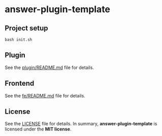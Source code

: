 # answer-plugin-template

## Project setup

```.shell
bash init.sh
```

## Plugin

See the [plugin/README.md](./plugin/README.md) file for details.

## Frontend

See the [fe/README.md](./fe/README.md) file for details.

## License

See the [LICENSE](./LICENSE) file for details. In summary,
**answer-plugin-template** is licensed under the **MIT license**.
